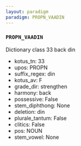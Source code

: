 ```yaml
---
layout: paradigm
paradigm: PROPN_VAADIN
---
```

### ` PROPN_VAADIN `

Dictionary class 33 back din
* kotus_tn: 33
* upos: PROPN
* suffix_regex: din
* kotus_av: F
* grade_dir: strengthen
* harmony: back
* possessive: False
* stem_diphthong: None
* deletion: din
* plurale_tantum: False
* clitics: False
* pos: NOUN
* stem_vowel: None
